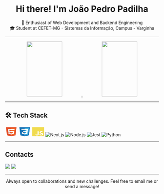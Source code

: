 <h1 align="center">Hi there! I'm João Pedro Padilha</h1>

<p align="center">
  🚀 Enthusiast of Web Development and Backend Engineering<br>
  🎓 Student at CEFET-MG - Sistemas da Informação, Campus - Varginha
</p>

---

<div align="center">
  <a href="https://github.com/jppadilha1">
    <img height="180em" width="48%" src="https://github-readme-stats.vercel.app/api?username=jppadilha1&show_icons=true&theme=midnight-purple&include_all_commits=true&count_private=true"/>
    <img height="180em" width="48%" src="https://github-readme-stats.vercel.app/api/top-langs/?username=jppadilha1&layout=compact&langs_count=7&theme=midnight-purple"/>
  </a>
</div>

---

<h2>🛠 Tech Stack</h2>

<p>
  <img alt="HTML" height="30" width="40" src="https://raw.githubusercontent.com/devicons/devicon/master/icons/html5/html5-original.svg">
  <img alt="CSS" height="30" width="40" src="https://raw.githubusercontent.com/devicons/devicon/master/icons/css3/css3-original.svg">
  <img alt="JavaScript" height="30" width="40" src="https://raw.githubusercontent.com/devicons/devicon/master/icons/javascript/javascript-plain.svg">
  <img alt="Next.js" height="30" width="40" src="https://cdn.jsdelivr.net/gh/devicons/devicon@latest/icons/nextjs/nextjs-original.svg">
  <img alt="Node.js" height="30" width="40" src="https://cdn.jsdelivr.net/gh/devicons/devicon@latest/icons/nodejs/nodejs-plain-wordmark.svg">
  <img alt="Jest" height="30" width="40" src="https://cdn.jsdelivr.net/gh/devicons/devicon@latest/icons/jest/jest-plain.svg">
  <img alt="Python" height="30" width="40" src="https://cdn.jsdelivr.net/gh/devicons/devicon/icons/python/python-original.svg">
</p>

---

<h2>Contacts</h2>
<p>
  <a href ="mailto:jppadilha11@gmail.com"><img src="https://img.shields.io/badge/-Gmail-%23333?style=for-the-badge&logo=gmail&logoColor=white" target="_blank"></a>
  <a href="https://www.linkedin.com/in/jo%C3%A3o-pedro-padilha-b8852b239/" target="_blank"><img src="https://img.shields.io/badge/-LinkedIn-%230077B5?style=for-the-badge&logo=linkedin&logoColor=white" target="_blank"></a>
</p>

---

<p align="center">Always open to collaborations and new challenges. Feel free to email me or send a message!</p>
